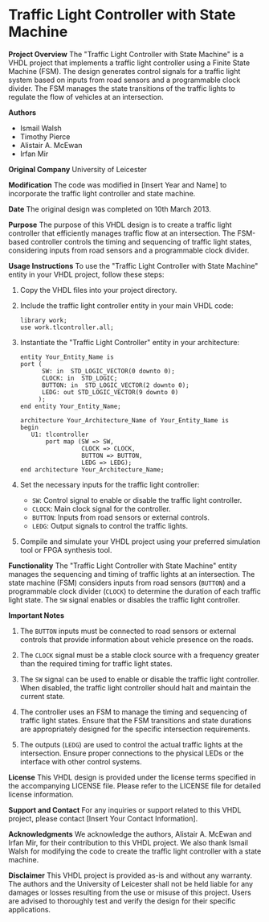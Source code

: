 # Traffic Light Controller with State Machine

**Project Overview**
The "Traffic Light Controller with State Machine" is a VHDL project that implements a traffic light controller using a Finite State Machine (FSM). The design generates control signals for a traffic light system based on inputs from road sensors and a programmable clock divider. The FSM manages the state transitions of the traffic lights to regulate the flow of vehicles at an intersection.

**Authors**
- Ismail Walsh
- Timothy Pierce
- Alistair A. McEwan
- Irfan Mir

**Original Company**
University of Leicester

**Modification**
The code was modified in [Insert Year and Name] to incorporate the traffic light controller and state machine.

**Date**
The original design was completed on 10th March 2013.

**Purpose**
The purpose of this VHDL design is to create a traffic light controller that efficiently manages traffic flow at an intersection. The FSM-based controller controls the timing and sequencing of traffic light states, considering inputs from road sensors and a programmable clock divider.

**Usage Instructions**
To use the "Traffic Light Controller with State Machine" entity in your VHDL project, follow these steps:

1. Copy the VHDL files into your project directory.

2. Include the traffic light controller entity in your main VHDL code:
   ```
   library work;
   use work.tlcontroller.all;
   ```

3. Instantiate the "Traffic Light Controller" entity in your architecture:
   ```
   entity Your_Entity_Name is
   port (
         SW: in  STD_LOGIC_VECTOR(0 downto 0);
         CLOCK: in  STD_LOGIC;
         BUTTON: in  STD_LOGIC_VECTOR(2 downto 0);
         LEDG: out STD_LOGIC_VECTOR(9 downto 0)
        );
   end entity Your_Entity_Name;

   architecture Your_Architecture_Name of Your_Entity_Name is
   begin
      U1: tlcontroller
          port map (SW => SW,
                    CLOCK => CLOCK,
                    BUTTON => BUTTON,
                    LEDG => LEDG);
   end architecture Your_Architecture_Name;
   ```

4. Set the necessary inputs for the traffic light controller:
   - `SW`: Control signal to enable or disable the traffic light controller.
   - `CLOCK`: Main clock signal for the controller.
   - `BUTTON`: Inputs from road sensors or external controls.
   - `LEDG`: Output signals to control the traffic lights.

5. Compile and simulate your VHDL project using your preferred simulation tool or FPGA synthesis tool.

**Functionality**
The "Traffic Light Controller with State Machine" entity manages the sequencing and timing of traffic lights at an intersection. The state machine (FSM) considers inputs from road sensors (`BUTTON`) and a programmable clock divider (`CLOCK`) to determine the duration of each traffic light state. The `SW` signal enables or disables the traffic light controller.

**Important Notes**
1. The `BUTTON` inputs must be connected to road sensors or external controls that provide information about vehicle presence on the roads.

2. The `CLOCK` signal must be a stable clock source with a frequency greater than the required timing for traffic light states.

3. The `SW` signal can be used to enable or disable the traffic light controller. When disabled, the traffic light controller should halt and maintain the current state.

4. The controller uses an FSM to manage the timing and sequencing of traffic light states. Ensure that the FSM transitions and state durations are appropriately designed for the specific intersection requirements.

5. The outputs (`LEDG`) are used to control the actual traffic lights at the intersection. Ensure proper connections to the physical LEDs or the interface with other control systems.

**License**
This VHDL design is provided under the license terms specified in the accompanying LICENSE file. Please refer to the LICENSE file for detailed license information.

**Support and Contact**
For any inquiries or support related to this VHDL project, please contact [Insert Your Contact Information].

**Acknowledgments**
We acknowledge the authors, Alistair A. McEwan and Irfan Mir, for their contribution to this VHDL project. We also thank Ismail Walsh for modifying the code to create the traffic light controller with a state machine.

**Disclaimer**
This VHDL project is provided as-is and without any warranty. The authors and the University of Leicester shall not be held liable for any damages or losses resulting from the use or misuse of this project. Users are advised to thoroughly test and verify the design for their specific applications.
